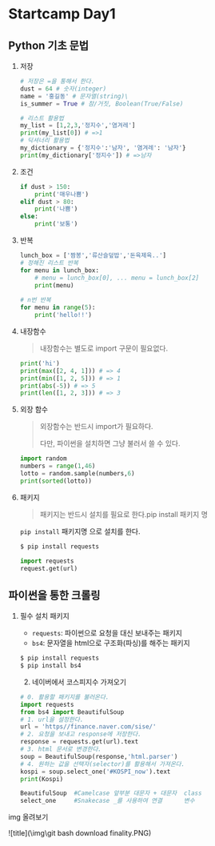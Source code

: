 # Startcamp Day1

## Python 기초 문법

1. 저장

   ```python
   # 저장은 =을 통해서 한다.
   dust = 64 # 숫자(integer)
   name = '홍길동' # 문자열(string)\
   is_summer = True # 참/거짓, Boolean(True/False)
   
   # 리스트 활용법
   my_list = [1,2,3,'정지수','염겨레']
   print(my_list[0]) # =>1
   # 딕셔너리 활용법
   my_dictionary = {'정지수':'남자', '염겨레': '남자'}
   print(my_dictionary['정지수']) # =>남자
   ```

   

2. 조건

   ```python
   if dust > 150:
       print('매우나쁨')
   elif dust > 80:
       print('나쁨')
   else:
       print('보통')
   ```

   

3. 반복

   ```python
   lunch_box = ['짬봉','류산슬덮밥','돈육제육..']
   # 정해진 리스트 반복
   for menu in lunch_box:
       # menu = lunch_box[0], ... menu = lunch_box[2]
       print(menu)
       
   # n번 반복    
   for menu in range(5):
       print('hello!!')
   ```



4. 내장함수

   > 내장함수는 별도로 import 구문이 필요없다.

   ```python
   print('hi')
   print(max([2, 4, 1])) # => 4
   print(min([1, 2, 5])) # => 1
   print(abs(-5)) # => 5
   print(len([1, 2, 3])) # => 3
   ```

   

5. 외장 함수

   > 외장함수는 반드시 import가 필요하다.
   >
   > 다만, 파이썬을 설치하면 그냥 불러서 쓸 수 있다.

   ``` python
   import random
   numbers = range(1,46)
   lotto = random.sample(numbers,6)
   print(sorted(lotto))
   ```

   

6. 패키지

   > 패키지는 반드시 설치를 필요로 한다.pip install 패키지 명

   `pip install` 패키지명 으로 설치를 한다.

   ```bash
   $ pip install requests
   ```

   

   ```python
   import requests
   request.get(url)
   ```



## 파이썬을 통한 크롤링

 1. 필수 설치 패키지

    * `requests`: 파이썬으로 요청을 대신 보내주는 패키지
    * `bs4`: 문자열을 html으로 구조화(파싱)를 해주는 패키지

    ```bash
    $ pip install requests
    $ pip install bs4
    ```

    

	2.  네이버에서 코스피지수 가져오기

    ```python
    # 0. 활용할 패키지를 불러온다.
    import requests
    from bs4 import BeautifulSoup 
    # 1. url을 설정한다.
    url = 'https//finance.naver.com/sise/'
    # 2. 요청을 보내고 response에 저장한다.
    response = requests.get(url).text
    # 3. html 문서로 변경한다.
    soup = BeautifulSoup(response,'html.parser')
    # 4. 원하는 값을 선택자(selector)를 활용해서 가져온다.
    kospi = soup.select_one('#KOSPI_now').text
    print(Kospi)
    
    BeautifulSoup  #Camelcase 앞부분 대문자 + 대문자  class
    select_one     #Snakecase _를 사용하여 연결      변수
    ```

    

img 올려보기

![title](\\img\git bash download finality.PNG)